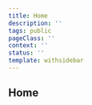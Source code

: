 ```yaml
---
title: Home
description: ''
tags: public
pageClass: ''
context: ''
status: ''
template: withsidebar
---
```


## Home
